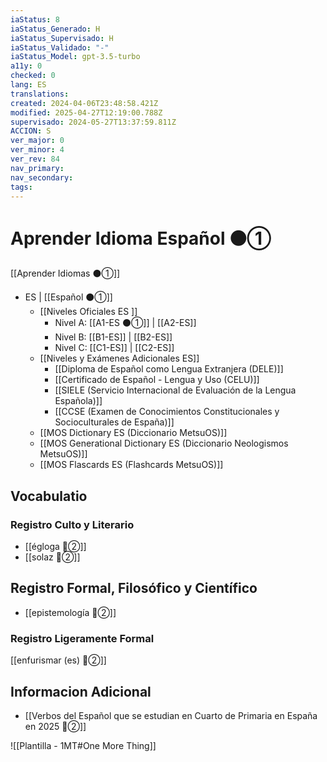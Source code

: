 ```yaml
---
iaStatus: 8
iaStatus_Generado: H
iaStatus_Supervisado: H
iaStatus_Validado: "-"
iaStatus_Model: gpt-3.5-turbo
a11y: 0
checked: 0
lang: ES
translations: 
created: 2024-04-06T23:48:58.421Z
modified: 2025-04-27T12:19:00.788Z
supervisado: 2024-05-27T13:37:59.811Z
ACCION: S
ver_major: 0
ver_minor: 4
ver_rev: 84
nav_primary: 
nav_secondary: 
tags:
---
```

# Aprender Idioma Español ⚫①

[[Aprender Idiomas ⚫①]]

* ES | [[Español ⚫①]] 
	* [[Niveles Oficiales ES ]]
		* Nivel A: [[A1-ES ⚫①]] | [[A2-ES]] 
		* Nivel B: [[B1-ES]] | [[B2-ES]] 
		* Nivel C: [[C1-ES]] | [[C2-ES]] 
	* [[Niveles y Exámenes Adicionales ES]]
		* [[Diploma de Español como Lengua Extranjera (DELE)]]
		* [[Certificado de Español - Lengua y Uso (CELU)]]
		* [[SIELE (Servicio Internacional de Evaluación de la Lengua Española)]]
		* [[CCSE (Examen de Conocimientos Constitucionales y Socioculturales de España)]]
	* [[MOS Dictionary ES (Diccionario MetsuOS)]]
	* [[MOS Generational Dictionary ES (Diccionario Neologismos MetsuOS)]]
	* [[MOS Flascards ES (Flashcards MetsuOS)]]

## Vocabulatio

### Registro Culto y Literario

* [[égloga 🔴②]]
* [[solaz  🔴②]]

## Registro Formal, Filosófico y Científico

* [[epistemología 🔴②]]

### Registro Ligeramente Formal

[[enfurismar (es)  🔴②]]

## Informacion Adicional

* [[Verbos del Español que se estudian en Cuarto de Primaria en España en 2025 🔴②]]


![[Plantilla - 1MT#One More Thing]]